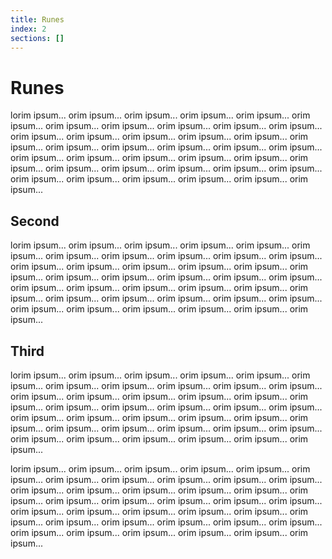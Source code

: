 ```yaml
---
title: Runes
index: 2
sections: []
---
```


# Runes

lorim ipsum... orim ipsum... orim ipsum... orim ipsum... orim ipsum... orim ipsum... orim ipsum... orim ipsum... orim ipsum... orim ipsum... orim ipsum... orim ipsum... orim ipsum... orim ipsum... orim ipsum... orim ipsum... orim ipsum... orim ipsum... orim ipsum... orim ipsum... orim ipsum... orim ipsum... orim ipsum... orim ipsum... orim ipsum... orim ipsum... orim ipsum... orim ipsum... orim ipsum... orim ipsum... orim ipsum... orim ipsum... orim ipsum... orim ipsum... orim ipsum... orim ipsum... orim ipsum... orim ipsum... orim ipsum...

## Second

lorim ipsum... orim ipsum... orim ipsum... orim ipsum... orim ipsum... orim ipsum... orim ipsum... orim ipsum... orim ipsum... orim ipsum... orim ipsum... orim ipsum... orim ipsum... orim ipsum... orim ipsum... orim ipsum... orim ipsum... orim ipsum... orim ipsum... orim ipsum... orim ipsum... orim ipsum... orim ipsum... orim ipsum... orim ipsum... orim ipsum... orim ipsum... orim ipsum... orim ipsum... orim ipsum... orim ipsum... orim ipsum... orim ipsum... orim ipsum... orim ipsum... orim ipsum... orim ipsum... orim ipsum... orim ipsum...

## Third

lorim ipsum... orim ipsum... orim ipsum... orim ipsum... orim ipsum... orim ipsum... orim ipsum... orim ipsum... orim ipsum... orim ipsum... orim ipsum... orim ipsum... orim ipsum... orim ipsum... orim ipsum... orim ipsum... orim ipsum... orim ipsum... orim ipsum... orim ipsum... orim ipsum... orim ipsum... orim ipsum... orim ipsum... orim ipsum... orim ipsum... orim ipsum... orim ipsum... orim ipsum... orim ipsum... orim ipsum... orim ipsum... orim ipsum... orim ipsum... orim ipsum... orim ipsum... orim ipsum... orim ipsum... orim ipsum...

lorim ipsum... orim ipsum... orim ipsum... orim ipsum... orim ipsum... orim ipsum... orim ipsum... orim ipsum... orim ipsum... orim ipsum... orim ipsum... orim ipsum... orim ipsum... orim ipsum... orim ipsum... orim ipsum... orim ipsum... orim ipsum... orim ipsum... orim ipsum... orim ipsum... orim ipsum... orim ipsum... orim ipsum... orim ipsum... orim ipsum... orim ipsum... orim ipsum... orim ipsum... orim ipsum... orim ipsum... orim ipsum... orim ipsum... orim ipsum... orim ipsum... orim ipsum... orim ipsum... orim ipsum... orim ipsum...
